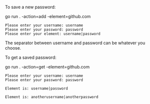 To save a new password:

go run . -action=add -element=github.com

```
Please enter your username: username
Please enter your password: password
Please enter your element: username|password
```

The separator between username and password can be whatever you choose.

To get a saved password:

go run . -action=get -element=github.com

```
Please enter your username: username
Please enter your password: password

Element is: username|password

Element is: anotherusername|anotherpassword
```
